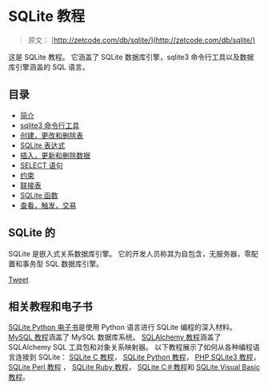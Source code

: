 # SQLite 教程

> 原文： [http://zetcode.com/db/sqlite/](http://zetcode.com/db/sqlite/)

这是 SQLite 教程。 它涵盖了 SQLite 数据库引擎，sqlite3 命令行工具以及数据库引擎涵盖的 SQL 语言。

## 目录



*   [简介](introduction/)
*   [sqlite3 命令行工具](tool/)
*   [创建，更改和删除表](tables/)
*   [SQLite 表达式](expressions/)
*   [插入，更新和删除数据](datamanipulation/)
*   [SELECT 语句](select/)
*   [约束](constraints/)
*   [联接表](joins/)
*   [SQLite 函数](sqlitefunctions/)
*   [查看，触发，交易](viewstriggerstransactions/)



## SQLite 的

SQLite 是嵌入式关系数据库引擎。 它的开发人员称其为自包含，无服务器，零配置和事务型 SQL 数据库引擎。

[Tweet](https://twitter.com/share) 

## 相关教程和电子书

[SQLite Python 电子书](/ebooks/sqlitepython/)是使用 Python 语言进行 SQLite 编程的深入材料。 [MySQL 教程](/databases/mysqltutorial/)涵盖了 MySQL 数据库系统。 [SQLAlchemy 教程](/db/sqlalchemy/)涵盖了 SQLAlchemy SQL 工具包和对象关系映射器。 以下教程展示了如何从各种编程语言连接到 SQLite： [SQLite C 教程](/db/sqlitec/)， [SQLite Python 教程](/db/sqlitepythontutorial/)， [PHP SQLite3 教程](/php/sqlite3/)， [SQLite Perl 教程](/db/sqliteperltutorial/) ， [SQLite Ruby 教程](/db/sqliteruby/)， [SQLite C＃教程](/db/sqlitecsharp/)和 [SQLite Visual Basic 教程](/db/sqlitevb/)。